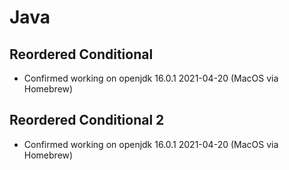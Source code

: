 # Java

## Reordered Conditional

- Confirmed working on openjdk 16.0.1 2021-04-20 (MacOS via Homebrew)

## Reordered Conditional 2

- Confirmed working on openjdk 16.0.1 2021-04-20 (MacOS via Homebrew)